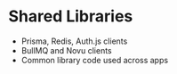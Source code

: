 # Shared Libraries
- Prisma, Redis, Auth.js clients
- BullMQ and Novu clients
- Common library code used across apps
